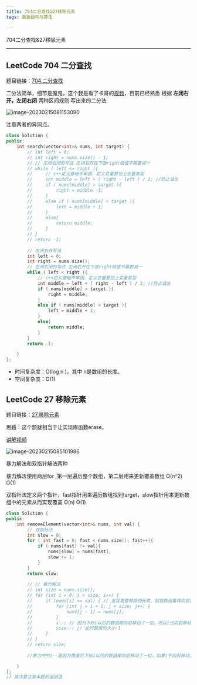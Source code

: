 ```yaml
---
title: 704二分查找&27移除元素
tags: 数据结构与算法

---
```


704二分查找&27移除元素

<!--more-->

***

## LeetCode 704 二分查找

题目链接：[704.二分查找](https://leetcode.cn/problems/binary-search/)

二分法简单，细节是魔鬼，这个我是看了卡哥的[视频](https://www.bilibili.com/video/BV1fA4y1o715)，目前已经熟悉 根据 **左闭右开，左闭右闭** 两种区间规则 写出来的二分法

![image-20230215081153090](https://vicent-picture-for-typora.oss-cn-beijing.aliyuncs.com/img_for_typora/image-20230215081153090.png)

注意两者的异同点。

```c++
class Solution {
public:
    int search(vector<int>& nums, int target) {
        // int left = 0;
        // int right = nums.size() - 1;
        // // 左闭右闭的写法 左闭右开在下面right赋值不需要减一
        // while ( left <= right ){
        //     // c++定义基础不牢固，定义变量要加上变量类型
        //     int middle = left + ( right - left ) / 2; //防止溢出
        //     if ( nums[middle] > target ){
        //         right = middle -1;
        //     }
        //     else if ( nums[middle] < target ){
        //         left = middle + 1;
        //     }
        //     else{
        //         return middle;
        //     }
        // }
        // return -1;
        
        // 左闭右开写法
        int left = 0;
        int right = nums.size();
        // 左闭右闭的写法 左闭右开在下面right赋值不需要减一
        while ( left < right ){
            // c++定义基础不牢固，定义变量要加上变量类型
            int middle = left + ( right - left ) / 2; //防止溢出
            if ( nums[middle] > target ){
                right = middle;
            }
            else if ( nums[middle] < target ){
                left = middle + 1;
            }
            else{
                return middle;
            }
        }
        return -1;

    }
};
```

- 时间复杂度：O(log n )，其中 n是数组的长度。
- 空间复杂度：O(1)

## LeetCode 27 移除元素

题目链接：[27.移除元素](https://leetcode.cn/problems/remove-element/)

思路：这个题就相当于让实现库函数erase。

[讲解视频](https://www.bilibili.com/video/BV12A4y1Z7LP/?spm_id_from=333.788&vd_source=216422f9c92c0e837a651f3b47974a0c)

![image-20230215085101986](https://vicent-picture-for-typora.oss-cn-beijing.aliyuncs.com/img_for_typora/image-20230215085101986.png)

暴力解法和双指针解法两种

暴力解法使用两层for ,第一层遍历整个数组，第二层用来更新覆盖数组 O(n^2) O(1)

双指针法定义两个指针，fast指针用来遍历数组找到target，slow指针用来更新数组中的元素从而实现覆盖 O(n) O(1)

```c++
class Solution {
public:
    int removeElement(vector<int>& nums, int val) {
        // 双指针法
        int slow = 0;
        for ( int fast = 0; fast < nums.size(); fast++){
            if ( nums[fast] != val){
                nums[slow] = nums[fast];
                slow += 1;
            }
        }
        return slow;
        
        // // 暴力解法
        // int size = nums.size();
        // for (int i = 0; i < size; i++) {
        //     if (nums[i] == val) { // 发现需要移除的元素，就将数组集体向前移动一位
        //         for (int j = i + 1; j < size; j++) {
        //             nums[j - 1] = nums[j];
        //         }
        //         i--; // 因为下标i以后的数值都向前移动了一位，所以i也向前移动一位
        //         size--; // 此时数组的大小-1
        //     }
        // }
        // return size;
        
        //暴力中的i--是因为覆盖后下标i以后的数值都向前移动了一位，如果i不向前移动，就会导致无法删除两个相邻的val eg:[1,2,2,3,4] 2

    }
};
// 其次要注意本题的返回值
```